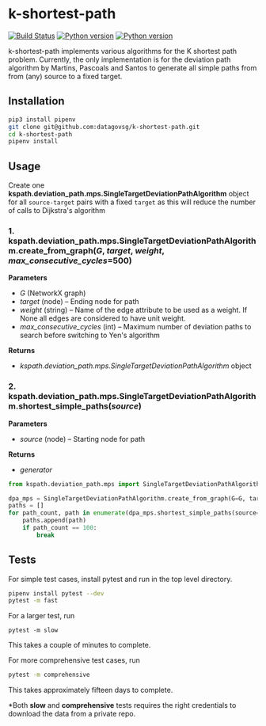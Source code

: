 # k-shortest-path
[![Build Status](https://travis-ci.com/datagovsg/k-shortest-path.svg?token=QdYT7V5eiyXqAzGySBss&branch=dev)](https://travis-ci.com/datagovsg/k-shortest-path)
[![Python version](https://img.shields.io/badge/python-2.7-blue.svg)](https://shields.io/)
[![Python version](https://img.shields.io/badge/python-3.6-blue.svg)](https://shields.io/)

k-shortest-path implements various algorithms for the K shortest path problem. Currently, the only implementation is for the deviation path algorithm by Martins, Pascoals and Santos to generate all simple paths from from (any) source to a fixed target.

## Installation
```bash
pip3 install pipenv
git clone git@github.com:datagovsg/k-shortest-path.git
cd k-shortest-path
pipenv install
```

## Usage
Create one **kspath.deviation_path.mps.SingleTargetDeviationPathAlgorithm** object for all `source-target` pairs with a fixed `target` as this will reduce the number of calls to Dijkstra's algorithm
### 1. **kspath.deviation_path.mps.SingleTargetDeviationPathAlgorithm**.create_from_graph(_G_, _target_, _weight_, _max_consecutive_cycles_=500)

**Parameters**
* _G_ (NetworkX graph)
* _target_ (node) – Ending node for path
* _weight_ (string) – Name of the edge attribute to be used as a weight. If None all edges are considered to have unit weight.
* _max_consecutive_cycles_ (int) – Maximum number of deviation paths to search before switching to Yen's algorithm

**Returns**
* _kspath.deviation_path.mps.SingleTargetDeviationPathAlgorithm_ object

### 2. **kspath.deviation_path.mps.SingleTargetDeviationPathAlgorithm**.shortest_simple_paths(_source_)

**Parameters**
* _source_ (node) – Starting node for path

**Returns**
* _generator_

```python
from kspath.deviation_path.mps import SingleTargetDeviationPathAlgorithm

dpa_mps = SingleTargetDeviationPathAlgorithm.create_from_graph(G=G, target=6, weight='weight')
paths = []
for path_count, path in enumerate(dpa_mps.shortest_simple_paths(source=1), 1):
    paths.append(path)
    if path_count == 100:
        break
```

## Tests
For simple test cases, install pytest and run in the top level directory.
```bash
pipenv install pytest --dev
pytest -m fast
```

For a larger test, run
```
pytest -m slow
```
This takes a couple of minutes to complete.

For more comprehensive test cases, run
```bash
pytest -m comprehensive
```
This takes approximately fifteen days to complete. 

*Both **slow** and **comprehensive** tests requires the right credentials to download the data from a private repo.
